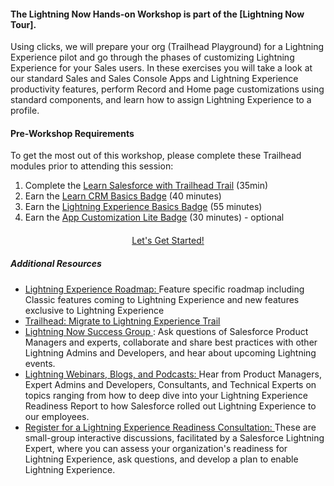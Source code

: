 #### The **Lightning Now Hands-on Workshop** is part of the [Lightning Now Tour].

Using clicks, we will prepare your org (Trailhead Playground) for a Lightning Experience pilot and go through the phases of customizing Lightning Experience for your Sales users. In these exercises you will take a look at our standard Sales and Sales Console Apps and Lightning Experience productivity features, perform Record and Home page customizations using standard components, and learn how to assign Lightning Experience to a profile.

#### Pre-Workshop Requirements
To get the most out of this workshop, please complete these Trailhead modules prior to attending this session:

1. Complete the [Learn Salesforce with Trailhead Trail](https://trailhead.salesforce.com/trails/learn_salesforce_with_trailhead) (35min)
2. Earn the [Learn CRM Basics Badge](https://trailhead.salesforce.com/trails/lex_admin_implementation/modules/lex_implementation_basics) (40 minutes)
3. Earn the [Lightning Experience Basics Badge](https://trailhead.salesforce.com/modules/lex_migration_introduction) (55 minutes)
4. Earn the [App Customization Lite Badge](https://trailhead.salesforce.com/modules/lex_migration_customization) (30 minutes) - optional


<p style="background-color: transparent;color: #00A1E1;text-align:center;margin:20px 0;"><a class="btn btn-primary btn-lg" href="TOC.html" role="button">Let's Get Started!</a></p>

##### Additional Resources

*  [Lightning Experience Roadmap: ](https://help.salesforce.com/articleView?id=lex_roadmap.htm&type=0)Feature specific roadmap including Classic features coming to Lightning Experience and new features exclusive to Lightning Experience
* [Trailhead: Migrate to Lightning Experience Trail ](https://trailhead.salesforce.com/trail/lex_admin_migration)
* [Lightning Now Success Group ](https://success.salesforce.com/_ui/core/chatter/groups/GroupProfilePage?g=0F93A0000009SE1SAM): Ask questions of Salesforce Product Managers and experts, collaborate and share best practices with other Lightning Admins and Developers, and hear about upcoming Lightning events. 
* [Lightning Webinars, Blogs, and Podcasts: ](https://admin.salesforce.com/posts#/lightning-experience)Hear from Product Managers, Expert Admins and Developers, Consultants, and Technical Experts on topics ranging from how to deep dive into your Lightning Experience Readiness Report to how Salesforce rolled out Lightning Experience to our employees. 
* [Register for a Lightning Experience Readiness Consultation: ](https://attendee.gotowebinar.com/rt/5126219356122666499)These are small-group interactive discussions, facilitated by a Salesforce Lightning Expert, where you can assess your organization's readiness for Lightning Experience, ask questions, and develop a plan to enable Lightning Experience. 
